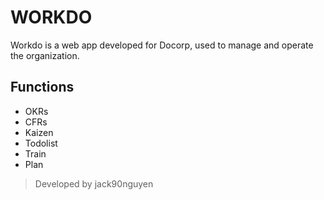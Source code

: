 # WORKDO

Workdo is a web app developed for Docorp, used to manage and operate the organization.

## Functions

- OKRs
- CFRs
- Kaizen
- Todolist
- Train
- Plan

> Developed by jack90nguyen
